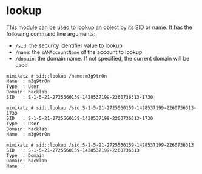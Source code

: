 # lookup

This module can be used to lookup an object by its SID or name. It has the following command line arguments:

* `/sid`: the security identifier value to lookup
* `/name`: the `sAMAccountName` of the account to lookup
* `/domain`: the domain name. If not specified, the current domain will be used

```text
mimikatz # sid::lookup /name:m3g9tr0n
Name  : m3g9tr0n
Type  : User
Domain: hacklab
SID   : S-1-5-21-2725560159-1428537199-2260736313-1730
```

```text
mimikatz # sid::lookup /sid:S-1-5-21-2725560159-1428537199-2260736313-1730
SID   : S-1-5-21-2725560159-1428537199-2260736313-1730
Type  : User
Domain: hacklab
Name  : m3g9tr0n
```

```text
mimikatz # sid::lookup /sid:S-1-5-21-2725560159-1428537199-2260736313
SID   : S-1-5-21-2725560159-1428537199-2260736313
Type  : Domain
Domain: hacklab
Name  :
```

